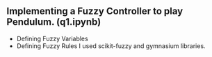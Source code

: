 ## Implementing a Fuzzy Controller to play Pendulum. (q1.ipynb)  
- Defining Fuzzy Variables
- Defining Fuzzy Rules
I used scikit-fuzzy and gymnasium libraries.
